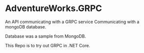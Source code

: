 # AdventureWorks.GRPC

An API communicating with a GRPC service Communicating with a mongoDB database.

Database was a sample from MongoDB.

This Repo is to try out GRPC in .NET Core.
